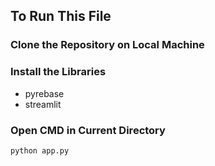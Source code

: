 ## To Run This File

### Clone the Repository on Local Machine

### Install the Libraries

- pyrebase
- streamlit

### Open CMD in Current Directory

```bash
python app.py
